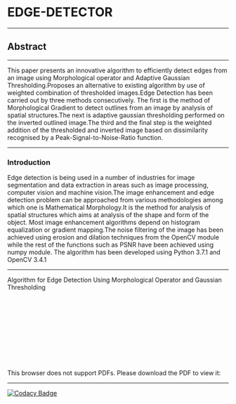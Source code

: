 # EDGE-DETECTOR #
- - - -

## Abstract ##
- - - -
This paper presents an innovative algorithm to efficiently detect edges from an image using Morphological operator and Adaptive Gaussian Thresholding.Proposes an alternative to existing algorithm by use of weighted combination of thresholded images.Edge Detection has been carried out by three methods consecutively. The first is the method of Morphological Gradient to detect outlines from an image by analysis of spatial structures.The next is adaptive gaussian thresholding performed on the inverted outlined image.The third and the final step is the weighted addition of the thresholded and inverted image based on dissimilarity recognised by a Peak-Signal-to-Noise-Ratio function.
- - - -

### Introduction ###

Edge detection is being used in a number of industries for image segmentation and data extraction in areas such as image processing, computer vision and machine vision.The image enhancement and edge detection problem can be approached from various methodologies among which one is Mathematical Morphology.It is the method for analysis of spatial structures which aims at analysis of the shape and form of the object. Most image enhancement algorithms depend on histogram equalization or gradient mapping.The noise filtering of the image has been achieved using erosion and dilation techniques from the OpenCV module while the rest of the functions such as PSNR have been achieved using numpy module. The algorithm has been developed using Python 3.7.1 and OpenCV 3.4.1


- - - -


Algorithm for Edge Detection Using Morphological Operator and Gaussian Thresholding


<object data="ALGORITHM.pdf" type="application/pdf" width="700px" height="700px">
    <embed src="http://yoursite.com/the.pdf">
        <p>This browser does not support PDFs. Please download the PDF to view it:</p>
    </embed>
</object>

---
[![Codacy Badge](https://api.codacy.com/project/badge/Grade/164c2a085a9f47da9c83f064186e81de)](https://www.codacy.com/app/rtzdzn/EDGE-DETECTOR?utm_source=github.com&amp;utm_medium=referral&amp;utm_content=ritwikraha/EDGE-DETECTOR&amp;utm_campaign=Badge_Grade)
